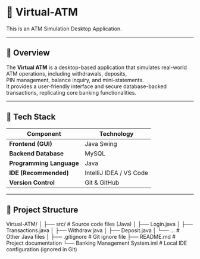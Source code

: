 # 🏦 Virtual-ATM
This is an ATM Simulation Desktop Application.

---

## 📖 Overview
The **Virtual ATM** is a desktop-based application that simulates real-world ATM operations, including withdrawals, deposits,  
PIN management, balance inquiry, and mini-statements.  
It provides a user-friendly interface and secure database-backed transactions, replicating core banking functionalities.

---

## 🧰 Tech Stack
| Component | Technology |
|------------|-------------|
| **Frontend (GUI)** | Java Swing |
| **Backend Database** | MySQL |
| **Programming Language** | Java |
| **IDE (Recommended)** | IntelliJ IDEA / VS Code |
| **Version Control** | Git & GitHub |

---
## 🧱 Project Structure
Virtual-ATM/
│
├── src/                  # Source code files (Java)
│   ├── Login.java
│   ├── Transactions.java
│   ├── Withdraw.java
│   ├── Deposit.java
│   └── ...               # Other Java files
│
├── .gitignore            # Git ignore file
├── README.md             # Project documentation
└── Banking Management System.iml  # Local IDE configuration (ignored in Git)
